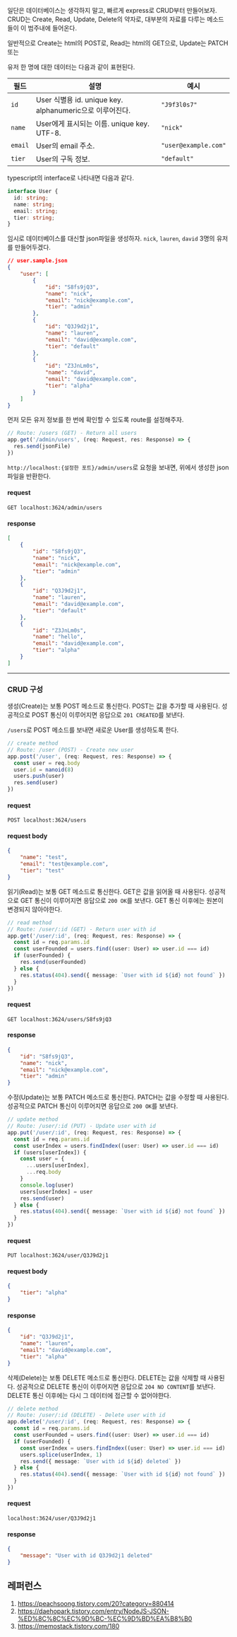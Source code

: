 일단은 데이터베이스는 생각하지 말고, 빠르게 express로 CRUD부터 만들어보자.
CRUD는 Create, Read, Update, Delete의 약자로, 대부분의 자료를 다루는 메소드 들이 이 범주내에 들어온다.

일반적으로 Create는 html의 POST로, Read는 html의 GET으로, Update는 PATCH 또는

유저 한 명에 대한 데이터는 다음과 같이 표현된다.

| 필드    | 설명                                                     | 예시                 |
| ------- | -------------------------------------------------------- | -------------------- |
| `id`    | User 식별용 id. unique key. alphanumeric으로 이루어진다. | `"J9f3l0s7"`         |
| `name`  | User에게 표시되는 이름. unique key. UTF-8.               | `"nick"`             |
| `email` | User의 email 주소.                                       | `"user@example.com"` |
| `tier`  | User의 구독 정보.                                        | `"default"`          |

typescript의 interface로 나타내면 다음과 같다.
```ts
interface User {
  id: string;
  name: string;
  email: string;
  tier: string;
}
```

임시로 데이터베이스를 대신할 json파일을 생성하자. `nick`, `lauren`, `david` 3명의 유저를 만들어두겠다.

```json
// user.sample.json
{
    "user": [
        {
            "id": "S8fs9jQ3",
            "name": "nick",
            "email": "nick@example.com",
            "tier": "admin"
        },
        {
            "id": "Q3J9d2j1",
            "name": "lauren",
            "email": "david@example.com",
            "tier": "default"
        },
        {
            "id": "Z3JnLm0s",
            "name": "david",
            "email": "david@example.com",
            "tier": "alpha"
        }
    ]
}
```

먼저 모든 유저 정보를 한 번에 확인할 수 있도록 route를 설정해주자.

```ts
// Route: /users (GET) - Return all users
app.get('/admin/users', (req: Request, res: Response) => {
  res.send(jsonFile)
})
```

`http://localhost:{설정한 포트}/admin/users`로 요청을 보내면, 위에서 생성한 json파일을 반환한다.

#### request

```shell
GET localhost:3624/admin/users
```
#### response
```json
[
    {
        "id": "S8fs9jQ3",
        "name": "nick",
        "email": "nick@example.com",
        "tier": "admin"
    },
    {
        "id": "Q3J9d2j1",
        "name": "lauren",
        "email": "david@example.com",
        "tier": "default"
    },
    {
        "id": "Z3JnLm0s",
        "name": "hello",
        "email": "david@example.com",
        "tier": "alpha"
    }
]
```

---

### CRUD 구성

생성(Create)는 보통 POST 메소드로 통신한다. POST는 값을 추가할 때 사용된다. 성공적으로 POST 통신이 이루어지면 응답으로 `201 CREATED`를 보낸다.

`/users`로 POST 메소드를 보내면 새로운 User를 생성하도록 한다.
```ts
// create method
// Route: /user (POST) - Create new user
app.post('/user', (req: Request, res: Response) => {
  const user = req.body
  user.id = nanoid(8)
  users.push(user)
  res.send(user)
})
```

#### request

```shell
POST localhost:3624/users
```
#### request body
```json
{
    "name": "test",
    "email": "test@example.com",
    "tier": "test"
}
```

읽기(Read)는 보통 GET 메소드로 통신한다. GET은 값을 읽어올 때 사용된다. 성공적으로 GET 통신이 이루어지면 응답으로 `200 OK`를 보낸다. GET 통신 이후에는 원본이 변경되지 않아야한다.

```ts
// read method
// Route: /user/:id (GET) - Return user with id
app.get('/user/:id', (req: Request, res: Response) => {
  const id = req.params.id
  const userFounded = users.find((user: User) => user.id === id)
  if (userFounded) {
    res.send(userFounded)
  } else {
    res.status(404).send({ message: `User with id ${id} not found` })
  }
})
```

#### request

```shell
GET localhost:3624/users/S8fs9jQ3
```
#### response
```json
{
    "id": "S8fs9jQ3",
    "name": "nick",
    "email": "nick@example.com",
    "tier": "admin"
}
```

수정(Update)는 보통 PATCH 메소드로 통신한다. PATCH는 값을 수정할 때 사용된다. 성공적으로 PATCH 통신이 이루어지면 응답으로 `200 OK`를 보낸다.

```ts
// update method
// Route: /user/:id (PUT) - Update user with id
app.put('/user/:id', (req: Request, res: Response) => {
  const id = req.params.id
  const userIndex = users.findIndex((user: User) => user.id === id)
  if (users[userIndex]) {
    const user = {
      ...users[userIndex],
      ...req.body
    }
    console.log(user)
    users[userIndex] = user
    res.send(user)
  } else {
    res.status(404).send({ message: `User with id ${id} not found` })
  }
})
```
#### request

```shell
PUT localhost:3624/user/Q3J9d2j1
```
#### request body
```json
{
    "tier": "alpha"
}
```
#### response
```json
{
    "id": "Q3J9d2j1",
    "name": "lauren",
    "email": "david@example.com",
    "tier": "alpha"
}
```

삭제(Delete)는 보통 DELETE 메소드로 통신한다. DELETE는 값을 삭제할 때 사용된다. 성공적으로 DELETE 통신이 이루어지면 응답으로 `204 NO CONTENT`를 보낸다. DELETE 통신 이후에는 다시 그 데이터에 접근할 수 없어야한다.

```ts
// delete method
// Route: /user/:id (DELETE) - Delete user with id
app.delete('/user/:id', (req: Request, res: Response) => {
  const id = req.params.id
  const userFounded = users.find((user: User) => user.id === id)
  if (userFounded) {
    const userIndex = users.findIndex((user: User) => user.id === id)
    users.splice(userIndex, 1)
    res.send({ message: `User with id ${id} deleted` })
  } else {
    res.status(404).send({ message: `User with id ${id} not found` })
  }
})
```

#### request

```shell
localhost:3624/user/Q3J9d2j1
```
#### response
```json
{
    "message": "User with id Q3J9d2j1 deleted"
}
```

## 레퍼런스

1. https://peachsoong.tistory.com/20?category=880414
2. https://daehopark.tistory.com/entry/NodeJS-JSON-%ED%8C%8C%EC%9D%BC-%EC%9D%BD%EA%B8%B0
3. https://memostack.tistory.com/180
